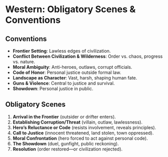 # Western: Obligatory Scenes & Conventions

## Conventions

- **Frontier Setting**: Lawless edges of civilization.
- **Conflict Between Civilization & Wilderness**: Order vs. chaos, progress vs. nature.
- **Moral Ambiguity**: Anti-heroes, outlaws, corrupt officials.
- **Code of Honor**: Personal justice outside formal law.
- **Landscape as Character**: Vast, harsh, shaping human fate.
- **Guns & Violence**: Central to justice and survival.
- **Showdown**: Personal justice in public.

## Obligatory Scenes

1. **Arrival in the Frontier** (outsider or drifter enters).
2. **Establishing Corruption/Threat** (villain, outlaw, lawlessness).
3. **Hero’s Reluctance or Code** (resists involvement, reveals principles).
4. **Call to Justice** (innocent threatened, land stolen, town oppressed).
5. **Moral Confrontation** (hero forced to act against personal code).
6. **The Showdown** (duel, gunfight, public reckoning).
7. **Resolution** (order restored—or civilization rejected).
